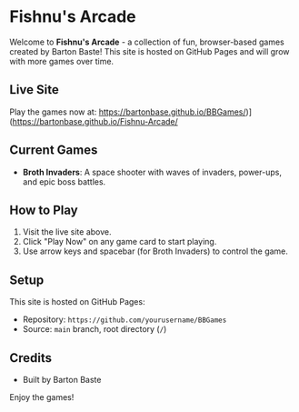 # Fishnu's Arcade

Welcome to **Fishnu's Arcade** - a collection of fun, browser-based games created by Barton Baste! This site is hosted on GitHub Pages and will grow with more games over time.

## Live Site
Play the games now at: https://bartonbase.github.io/BBGames/)](https://bartonbase.github.io/Fishnu-Arcade/
## Current Games
- **Broth Invaders**: A space shooter with waves of invaders, power-ups, and epic boss battles.

## How to Play
1. Visit the live site above.
2. Click "Play Now" on any game card to start playing.
3. Use arrow keys and spacebar (for Broth Invaders) to control the game.

## Setup
This site is hosted on GitHub Pages:
- Repository: `https://github.com/yourusername/BBGames`
- Source: `main` branch, root directory (`/`)

## Credits
- Built by Barton Baste

Enjoy the games!
